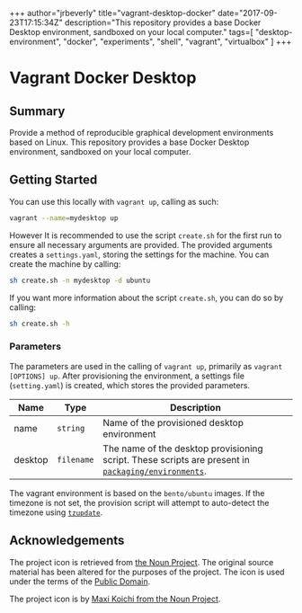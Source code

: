 +++
author="jrbeverly"
title="vagrant-desktop-docker"
date="2017-09-23T17:15:34Z"
description="This repository provides a base Docker Desktop environment, sandboxed on your local computer."
tags=[
  "desktop-environment",
  "docker",
  "experiments",
  "shell",
  "vagrant",
  "virtualbox"
]
+++

# Vagrant Docker Desktop

## Summary

Provide a method of reproducible graphical development environments based on Linux.  This repository provides a base Docker Desktop environment, sandboxed on your local computer.

## Getting Started

You can use this locally with `vagrant up`, calling as such:

```bash
vagrant --name=mydesktop up
```

However It is recommended to use the script `create.sh` for the first run to ensure all necessary arguments are provided. The provided arguments creates a `settings.yaml`, storing the settings for the machine.  You can create the machine by calling:

```bash
sh create.sh -n mydesktop -d ubuntu
```

If you want more information about the script `create.sh`, you can do so by calling:

```bash
sh create.sh -h
```

### Parameters

The parameters are used in the calling of `vagrant up`, primarily as `vagrant [OPTIONS] up`.  After provisioning the environment, a settings file (`setting.yaml`) is created, which stores the provided parameters.

| Name | Type | Description |
| ---  | ---  | ---         |
| name | `string` | Name of the provisioned desktop environment |
| desktop | `filename` | The name of the desktop provisioning script.  These scripts are present in [`packaging/environments`](src/packaging/environments). |

The vagrant environment is based on the `bento/ubuntu` images.  If the timezone is not set, the provision script will attempt to auto-detect the timezone using [`tzupdate`](https://github.com/cdown/tzupdate).

## Acknowledgements

The project icon is retrieved from [the Noun Project](docs/icon/icon.json). The original source material has been altered for the purposes of the project. The icon is used under the terms of the [Public Domain](https://creativecommons.org/publicdomain/zero/1.0/).

The project icon is by [Maxi Koichi from the Noun Project](https://thenounproject.com/term/package/137417).